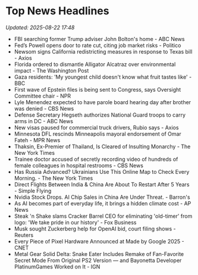 # Top News Headlines

_Updated: 2025-08-22 17:48_

- FBI searching former Trump adviser John Bolton's home - ABC News
- Fed’s Powell opens door to rate cut, citing job market risks - Politico
- Newsom signs California redistricting measures in response to Texas bill - Axios
- Florida ordered to dismantle Alligator Alcatraz over environmental impact - The Washington Post
- Gaza residents: 'My youngest child doesn't know what fruit tastes like' - BBC
- First wave of Epstein files is being sent to Congress, says Oversight Committee chair - NPR
- Lyle Menendez expected to have parole board hearing day after brother was denied - CBS News
- Defense Secretary Hegseth authorizes National Guard troops to carry arms in DC - ABC News
- New visas paused for commercial truck drivers, Rubio says - Axios
- Minnesota DFL rescinds Minneapolis mayoral endorsement of Omar Fateh - MPR News
- Thaksin, Ex-Premier of Thailand, Is Cleared of Insulting Monarchy - The New York Times
- Trainee doctor accused of secretly recording video of hundreds of female colleagues in hospital restrooms - CBS News
- Has Russia Advanced? Ukrainians Use This Online Map to Check Every Morning. - The New York Times
- Direct Flights Between India & China Are About To Restart After 5 Years - Simple Flying
- Nvidia Stock Drops. AI Chip Sales in China Are Under Threat. - Barron's
- As AI becomes part of everyday life, it brings a hidden climate cost - AP News
- Steak 'n Shake slams Cracker Barrel CEO for eliminating 'old-timer' from logo: 'We take pride in our history' - Fox Business
- Musk sought Zuckerberg help for OpenAI bid, court filing shows - Reuters
- Every Piece of Pixel Hardware Announced at Made by Google 2025 - CNET
- Metal Gear Solid Delta: Snake Eater Includes Remake of Fan-Favorite Secret Mode From Original PS2 Version — and Bayonetta Developer PlatinumGames Worked on It - IGN
